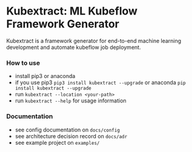 # Kubextract: ML Kubeflow Framework Generator
Kubextract is a framework generator for end-to-end machine learning development and automate kubeflow job deployment.

### How to use
- install pip3 or anaconda
- if you use pip3 ```pip3 install kubextract --upgrade``` or anaconda ```pip install kubextract --upgrade```
- run ```kubextract --location <your-path>```
- run ```kubextract --help``` for usage information

### Documentation
- see config documentation on ```docs/config```
- see architecture decision record on ```docs/adr```
- see example project on ```examples/```
